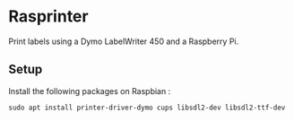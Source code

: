 # Rasprinter

Print labels using a Dymo LabelWriter 450 and a Raspberry Pi.

## Setup

Install the following packages on Raspbian :
```
sudo apt install printer-driver-dymo cups libsdl2-dev libsdl2-ttf-dev
```
